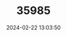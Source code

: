 ---
title: "35985"
category: "Rinorea longistipulata"
draft: false
date: 2024-02-22 13:03:50
languages:
  Spanish; Castilian: ["Canela-de-Velho"]
---